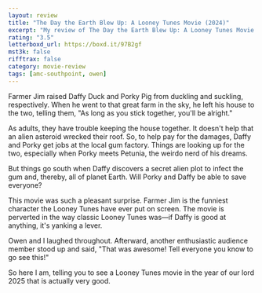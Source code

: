 ```yaml
---
layout: review
title: "The Day the Earth Blew Up: A Looney Tunes Movie (2024)"
excerpt: "My review of The Day the Earth Blew Up: A Looney Tunes Movie (2024)"
rating: "3.5"
letterboxd_url: https://boxd.it/97B2gf
mst3k: false
rifftrax: false
category: movie-review
tags: [amc-southpoint, owen]
---
```


Farmer Jim raised Daffy Duck and Porky Pig from duckling and suckling, respectively. When he went to that great farm in the sky, he left his house to the two, telling them, "As long as you stick together, you'll be alright."

As adults, they have trouble keeping the house together. It doesn't help that an alien asteroid wrecked their roof. So, to help pay for the damages, Daffy and Porky get jobs at the local gum factory. Things are looking up for the two, especially when Porky meets Petunia, the weirdo nerd of his dreams.

But things go south when Daffy discovers a secret alien plot to infect the gum and, thereby, all of planet Earth. Will Porky and Daffy be able to save everyone?

This movie was such a pleasant surprise. Farmer Jim is the funniest character the Looney Tunes have ever put on screen. The movie is perverted in the way classic Looney Tunes was—if Daffy is good at anything, it's yanking a lever.

Owen and I laughed throughout. Afterward, another enthusiastic audience member stood up and said, "That was awesome! Tell everyone you know to go see this!"

So here I am, telling you to see a Looney Tunes movie in the year of our lord 2025 that is actually very good.
